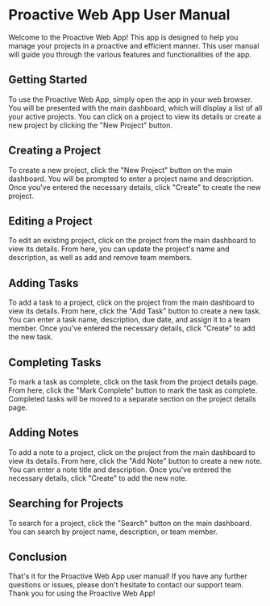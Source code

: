 # Proactive Web App User Manual
Welcome to the Proactive Web App! This app is designed to help you manage your projects in a proactive and efficient manner. This user manual will guide you through the various features and functionalities of the app.

## Getting Started
To use the Proactive Web App, simply open the app in your web browser. You will be presented with the main dashboard, which will display a list of all your active projects. You can click on a project to view its details or create a new project by clicking the "New Project" button.

## Creating a Project
To create a new project, click the "New Project" button on the main dashboard. You will be prompted to enter a project name and description. Once you've entered the necessary details, click "Create" to create the new project.

## Editing a Project
To edit an existing project, click on the project from the main dashboard to view its details. From here, you can update the project's name and description, as well as add and remove team members.

## Adding Tasks
To add a task to a project, click on the project from the main dashboard to view its details. From here, click the "Add Task" button to create a new task. You can enter a task name, description, due date, and assign it to a team member. Once you've entered the necessary details, click "Create" to add the new task.

## Completing Tasks
To mark a task as complete, click on the task from the project details page. From here, click the "Mark Complete" button to mark the task as complete. Completed tasks will be moved to a separate section on the project details page.

## Adding Notes
To add a note to a project, click on the project from the main dashboard to view its details. From here, click the "Add Note" button to create a new note. You can enter a note title and description. Once you've entered the necessary details, click "Create" to add the new note.

## Searching for Projects
To search for a project, click the "Search" button on the main dashboard. You can search by project name, description, or team member.

## Conclusion
That's it for the Proactive Web App user manual! If you have any further questions or issues, please don't hesitate to contact our support team. Thank you for using the Proactive Web App!

